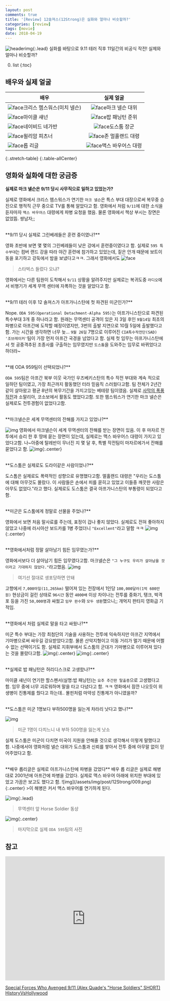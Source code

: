 ```yaml
---
layout: post
comments: true
title: '[Review] 12솔져스(12Strong)은 실화와 얼마나 비슷할까?'
categories: [review]
tags: [movie]
date: 2018-04-19
---
```

![headerimg](/assets/img/post/12Strong/post-head.png){:.lead}
실화를 바탕으로 9.11 테러 직후 11일간의 비공식 작전! 실제와 얼마나 비슷할까?

0. list
{:toc}


## 배우와 실제 얼굴

|배우|실제 얼굴|
|---------------|:---------------:|
|![face](/assets/img/post/12Strong/01.jpg)크리스 헴스워스(미치 넬슨)|![face](/assets/img/post/12Strong/01-1.jpg)마크 넬슨 대위|
|![face](/assets/img/post/12Strong/02.jpg)마이클 섀넌|![face](/assets/img/post/12Strong/02-1.jpg)밥 패닝턴 준위|
|![face](/assets/img/post/12Strong/03.jpg)네이비드 네가반|![face](/assets/img/post/12Strong/03-1.jpg)도스툼 장군|
|![face](/assets/img/post/12Strong/04.jpg)윌리암 피츠너|![face](/assets/img/post/12Strong/04-1.jpg)존 멀홀랜드 대령|
|![face](/assets/img/post/12Strong/05.jpg)롭 리글|![face](/assets/img/post/12Strong/05-1.jpg)맥스 바우어스 대령|
{:.stretch-table}
{:.table-allCenter}



## 영화와 실화에 대한 궁금증
**실제로 마크 넬슨은 9/11 당시 사무직으로 일하고 있었는가?**

실제로 영화에서 크리스 헴스워스가 연기한 `마크 넬슨`은 특스 부대 대장으로써 복무중 승진으로 행적직 근무 중으로 TV를 통해 알았다고 함. 영화에서 처럼 `9/11`에 대한 소식을 듣자마자 `맥스 바우어스` 대령에게 파병 요청을 했음. 물론 영화에서 책상 부시는 장면은 없었뜸. 쌍남자;;

<br>
**9/11 당시 실제로 그린베레들은 훈련 중이였나?**

영화 초반에 보면 몇 몇의 그린베레들이 낮은 강에서 훈련중이였다고 함. 실제로 `595 특수부대`는 컴버 랜드 강을 따라 야간 훈련에 참가하고 있었는데, 짙은 안개 때문에 보트이동을 포기하고 강둑에서 밤을 보냈다고ㅋㅋ. 그래서 영화에서도 
![face](/assets/img/post/12Strong/001.png)
>스타벅스 들렀다 오냐?

영화에서는 다른 팀원이 도착해서 `9/11` 상황을 알려주지만 실제로는 복귀도중 `라디오`에서 비행기가 세계 무역 센터에 자폭하는 것을 알았다고 함.

<br>
**9/11 테러 이후 12 솔져스가 아프가니스탄에 첫 파견된 미군인가?**

Nope. `ODA 595(Operational Detachment-Alpha 595)`는 아프가니스탄으로 파견된 특수부대 3개 중 하나라고 함. 원래는 무역센터 공격이 있은 지 3일 후인 `9월14일` 최초의 파병으로 아프간에 도착할 예정이였지만, 3번의 출발 지연으로 10월 5일에 출발했다고함. 가는 시간을 생각하면 너무 늦...
`9월 26일` 7명으로 이루어진 `CIA특수작전단(SAD) '조브레이커'`팀이 가장 먼저 아프간 국경을 넘었다고 함.
실제 첫 임무는 아프가니스탄에서 첫 공중격추된 조종사를 구출하는 임무였지만 `도스툼`을 도와주는 임무로 바뀌었다고 하더라~

<br>
**왜 ODA 959팀이 선택되었나?**

`ODA 595`팀은 아프간 북부 이웃 국가인 우즈베키스탄의 특수 작전 부대와 계속 적으로 일하던 팀이였고, 가장 최근까지 활동했던 터라 믿음직 스러웠다고함. 팀 전체가 2년간 같이 살아왔고 평균 8년의 복무기간을 가지고있는 베테랑 팀이였음. 실제로 [사막의 폭풍작전](https://namu.wiki/w/%EA%B1%B8%ED%94%84%20%EC%A0%84%EC%9F%81?from=%EA%B1%B8%ED%94%84%EC%A0%84#s-3.3)과 소말리아, 코소보에서 활동도 했었다고함. 또한 헴스워스가 연기한 마크 넬슨은 실제로도 전투경험이 없었다고함.

<br>
**마크넬슨은 세계 무역센터의 잔해를 가지고 있었나?**

![img](/assets/img/post/12Strong/002.png)
영화에서 마크넬슨이 세계 무역센터의 잔해를 받는 장면이 있음. 이 후 마자르 전투에서 승리 한 후 땅에 묻는 장면이 있는데,
실제로는 맥스 바우어스 대령이 가지고 있었다고함. 나~아중에 탈레반이 무너진 지 몇 달 후, 특별 작전팀이 마자르에가서 잔해를 묻었다고 함.
![img](/assets/img/post/12Strong/003.png){:.center}

<br>
**도스툼은 실제로도 도라이같은 사람이었나?**

도스톰은 실제로도 폭력적인 성향으로 유명했다고함. 멀홀랜드 대령은 "우리는 도스툼에 대해 아무것도 몰랐다. 이 사람들은 손에서 피를 묻히고 있었고 이들중 깨끗한 사람은 아무도 없었다."라고 했다. 실제로도 도스툼은 결국 아프가니스탄의 부통령이 되었다고 함.

<br>
**미군은 도스툼에게 정말로 선물을 주었나?**

영화에서 보면 처음 말사료를 주는데, 표정이 겁나 좋지 않았다. 실제로도 전혀 좋아하지 않았고 나중에 러시아산 보드카를 1병 주었더니 `"Excellent"`라고 말함 ㅋㅋ
![img](/assets/img/post/12Strong/004.png){:.center}

<br>
**영화에서처럼 정말 살아남기 힘든 임무였는가?**

영화에서보다 더 살아남기 힘든 임무였다고함. 마크넬슨은 `"그 누구도 우리가 살아남을 것이라고 기대하지 않았다."`라고했음. 
![img](/assets/img/post/12Strong/005.png)
>여기선 절대로 생포당하면 안돼

고향에서 `7,000마일(11,265km)` 떨어져 있는 전장에서 1인당 `100,000달러(1억 600만원)` 현상금이 걸린 상태로 `96시간` 동안 `4000배` 이상 차이나는 전투를 중화기, 탱크, 박격포 등을 가진 `50,000명`과 싸웠고 `임무 완수`와 `모두 생환`했으니;; 개억지 판타지 영화급 기적임.

<br>
**영화에서 처럼 실제로 말을 타고 싸웠나?**

미군 특수 부대는 가장 최첨단의 기술을 사용하는 전투에 익숙하지만 아프간 지역에서 기마병으로써 싸우길 강요받았다고함. 물론 산악지형이고 이동 거리가 멀기 때문에 어쩔 수 없는 선택이기도 함. 실제로 지휘부에서 도스툼의 군대가 기마병으로 이루어져 있다는 것을 몰랐다고함.
![img](/assets/img/post/12Strong/006.png){:.center}
![img](/assets/img/post/12Strong/007.png){:.center}

<br>
**실제로 밥 패닝턴은 허리디스크로 고생핬나?**

마이클 섀넌이 연기한 할스펜서(실명:밥 패닝턴)는 `요추 추간판 탈출증`으로 고생했다고함. 임무 중에 너무 괴로워하며 말을 타고 다녔다고 함. ㅋㅋ 영화에서 잠깐 나오듯이 위생병이 진통제를 줬다고 하는데.. 몰핀처럼 마약성 진통제가 아니였을까?

<br>
**도스툼은 미군 1명보다 부하500명을 잃는게 차라리 낫다고 했나?**

![img](/assets/img/post/12Strong/008.png)
>미군 1명이 다치느니 내 부하 500명을 잃는게 낫소

실제 도스툼은 미군이 다치면 미국이 지원을 안해줄 것으로 생각해서 이렇게 말했다고함. 나중에서야 영화처럼 넬슨 대위가 도스툼과 신뢰를 쌓아서 전투 중에 아무말 없이 믿어주었다고 함.

<br>
**배우 롭리글은 실제로 아프가니스탄에 파병을 갔었다**
배우 롭 리글은 실제로 해병대로 2001년에 아프간에 파병을 갔었다. 실제로 맥스 바우어 아래에 위치한 부대에 있었고 가끔은 보고도 했다고 함.
![img](/assets/img/post/12Strong/009.png){:.center}
>이 해병은 커서 맥스 바우어를 연기하게 된다.


![img](/assets/img/post/12Strong/010.png){:.lead}
>무역센터 앞 Horse Soldier 동상

![img](/assets/img/post/12Strong/011.png){:.center}
>마지막으로 실제 `ODA 595`팀의 사진


## 참고
<iframe width="100%" height="392" src="https://www.youtube.com/embed/Zxag9p-63RU?rel=0" frameborder="0" allow="autoplay; encrypted-media" allowfullscreen></iframe>

[Special Forces Who Avenged 9/11 (Alex Quade's "Horse Soldiers" SHORT)](https://youtu.be/nvTSsMKfL2c)
[HistoryVsHollywood](http://www.historyvshollywood.com/reelfaces/12-stron/)